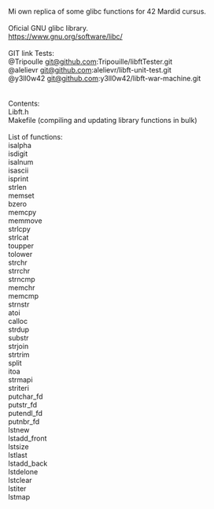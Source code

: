 Mi own replica of some glibc functions for 42 Mardid cursus.</br>
</br>
Oficial GNU glibc library.</br>
https://www.gnu.org/software/libc/</br>
</br>
GIT link Tests:</br>
@Tripoulle  git@github.com:Tripouille/libftTester.git</br>
@alelievr   git@github.com:alelievr/libft-unit-test.git</br>
@y3ll0w42   git@github.com:y3ll0w42/libft-war-machine.git</br>
</br>
</br>
Contents:</br>
Libft.h</br>
Makefile (compiling and updating library functions in bulk)</br>
</br>
List of functions:</br>
isalpha</br>
isdigit</br>
isalnum</br>
isascii</br>
isprint</br>
strlen</br>
memset</br>
bzero</br>
memcpy</br>
memmove</br>
strlcpy</br>
strlcat</br>
toupper</br>
tolower</br>
strchr</br>
strrchr</br>
strncmp</br>
memchr</br>
memcmp</br>
strnstr</br>
atoi</br>
calloc</br>
strdup</br>
substr</br>
strjoin</br>
strtrim</br>
split</br>
itoa</br>
strmapi</br>
striteri</br>
putchar_fd</br>
putstr_fd</br>
putendl_fd</br>
putnbr_fd</br>
lstnew</br>
lstadd_front</br>
lstsize</br>
lstlast</br>
lstadd_back</br>
lstdelone</br>
lstclear</br>
lstiter</br>
lstmap</br>
</br>
